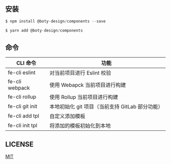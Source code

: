 
## 安装
```jsx
$ npm install @boty-design/components --save

$ yarn add @boty-design/components

```
## 命令
| CLI 命令 | 功能 |
| --- | --- |
| fe-cli eslint | 对当前项目进行 Eslint 校验 |
| fe-cli webpack | 使用 Webapck 当前项目进行构建  |
| fe-cli rollup | 使用 Rollup 当前项目进行构建  |
| fe-cli git init | 本地初始化 git 项目（当前支持 GitLab 部分功能）  |
| fe-cli add tpl | 自定义添加模板 |
| fe-cli init tpl | 将添加的模板初始化到本地 |

## LICENSE

[MIT](https://en.wikipedia.org/wiki/MIT_License)